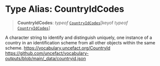 # Type Alias: CountryIdCodes

> **CountryIdCodes**: *typeof* [`CountryIdCodes`](../variables/CountryIdCodes.md)\[keyof *typeof* [`CountryIdCodes`](../variables/CountryIdCodes.md)\]

A character string to identify and distinguish uniquely, one instance of a country in an identification scheme from all other objects within the same scheme.
https://vocabulary.uncefact.org/CountryId
https://github.com/uncefact/vocabulary-outputs/blob/main/_data/countryid.json
